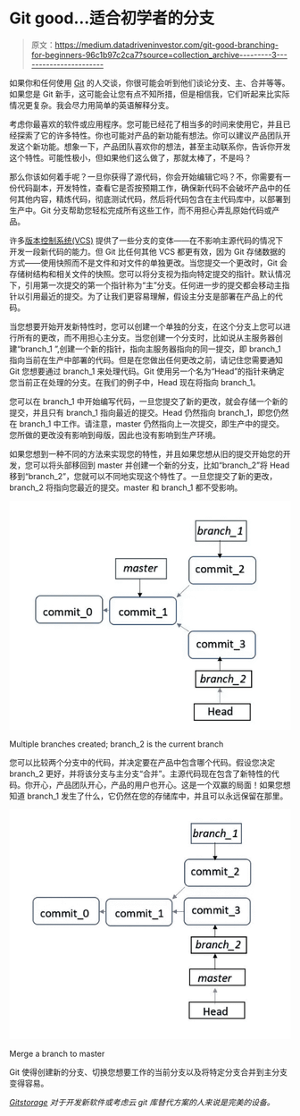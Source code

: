 # Git good…适合初学者的分支

> 原文：<https://medium.datadriveninvestor.com/git-good-branching-for-beginners-96c1b97c2ca7?source=collection_archive---------3----------------------->

如果你和任何使用 [Git](https://medium.com/@sd_gitstorage/git-good-a-bit-about-git-9ce6a79c7e95) 的人交谈，你很可能会听到他们谈论分支、主、合并等等。如果您是 Git 新手，这可能会让您有点不知所措，但是相信我，它们听起来比实际情况更复杂。我会尽力用简单的英语解释分支。

考虑你最喜欢的软件或应用程序。您可能已经花了相当多的时间来使用它，并且已经探索了它的许多特性。你也可能对产品的新功能有想法。你可以建议产品团队开发这个新功能。想象一下，产品团队喜欢你的想法，甚至主动联系你，告诉你开发这个特性。可能性极小，但如果他们这么做了，那就太棒了，不是吗？

那么你该如何着手呢？一旦你获得了源代码，你会开始编辑它吗？不，你需要有一份代码副本，开发特性，查看它是否按预期工作，确保新代码不会破坏产品中的任何其他内容，精炼代码，彻底测试代码，然后将代码包含在主代码库中，以部署到生产中。Git 分支帮助您轻松完成所有这些工作，而不用担心弄乱原始代码或产品。

许多[版本控制系统(VCS)](https://medium.com/@sd_gitstorage/git-good-beginners-guide-to-version-control-systems-4fa96163fb68) 提供了一些分支的变体——在不影响主源代码的情况下开发一段新代码的能力。但 Git 比任何其他 VCS 都更有效，因为 Git 存储数据的方式——使用快照而不是文件和对文件的单独更改。当您提交一个更改时，Git 会存储树结构和相关文件的快照。您可以将分支视为指向特定提交的指针。默认情况下，引用第一次提交的第一个指针称为“主”分支。任何进一步的提交都会移动主指针以引用最近的提交。为了让我们更容易理解，假设主分支是部署在产品上的代码。

当您想要开始开发新特性时，您可以创建一个单独的分支，在这个分支上您可以进行所有的更改，而不用担心主分支。当您创建一个分支时，比如说从主服务器创建“branch_1 ”,创建一个新的指针，指向主服务器指向的同一提交，即 branch_1 指向当前在生产中部署的代码。但是在您做出任何更改之前，请记住您需要通知 Git 您想要通过 branch_1 来处理代码。Git 使用另一个名为“Head”的指针来确定您当前正在处理的分支。在我们的例子中，Head 现在将指向 branch_1。

您可以在 branch_1 中开始编写代码，一旦您提交了新的更改，就会存储一个新的提交，并且只有 branch_1 指向最近的提交。Head 仍然指向 branch_1，即您仍然在 branch_1 中工作。请注意，master 仍然指向上一次提交，即生产中的提交。您所做的更改没有影响到母版，因此也没有影响到生产环境。

如果您想到一种不同的方法来实现您的特性，并且如果您想从旧的提交开始您的开发，您可以将头部移回到 master 并创建一个新的分支，比如“branch_2”将 Head 移到“branch_2”，您就可以不同地实现这个特性了。一旦您提交了新的更改，branch_2 将指向您最近的提交。master 和 branch_1 都不受影响。

![](img/4671500c61745501474c0688c51dd8c9.png)

Multiple branches created; branch_2 is the current branch

您可以比较两个分支中的代码，并决定要在产品中包含哪个代码。假设您决定 branch_2 更好，并将该分支与主分支“合并”。主源代码现在包含了新特性的代码。你开心，产品团队开心，产品的用户也开心。这是一个双赢的局面！如果您想知道 branch_1 发生了什么，它仍然在您的存储库中，并且可以永远保留在那里。

![](img/8ac4d8fff36ca3884fb63c3dceb214c1.png)

Merge a branch to master

Git 使得创建新的分支、切换您想要工作的当前分支以及将特定分支合并到主分支变得容易。

[*Gitstorage*](http://gitstorage.com/) *对于开发新软件或考虑云 git 库替代方案的人来说是完美的设备。*